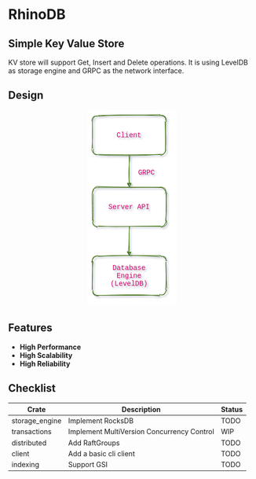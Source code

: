# RhinoDB
## Simple Key Value Store

KV store will support Get, Insert and Delete operations. It is using LevelDB as storage engine and GRPC as the network interface.

## Design

<p align="center">
  <img  src="doc/simpleKV.png">
</p>

## Features

* **High Performance**
* **High Scalability**
* **High Reliability**


## Checklist

| Crate     | Description |  Status |
|-----------|-------------|-------------|
| storage_engine | Implement RocksDB | TODO |
| transactions | Implement MultiVersion Concurrency Control | WIP |
| distributed | Add RaftGroups | TODO |
| client | Add a basic cli client | TODO |
| indexing | Support GSI | TODO |
